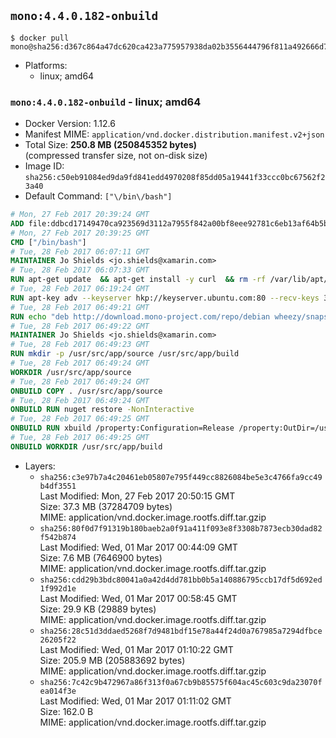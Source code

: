 ## `mono:4.4.0.182-onbuild`

```console
$ docker pull mono@sha256:d367c864a47dc620ca423a775957938da02b3556444796f811a492666d7d1051
```

-	Platforms:
	-	linux; amd64

### `mono:4.4.0.182-onbuild` - linux; amd64

-	Docker Version: 1.12.6
-	Manifest MIME: `application/vnd.docker.distribution.manifest.v2+json`
-	Total Size: **250.8 MB (250845352 bytes)**  
	(compressed transfer size, not on-disk size)
-	Image ID: `sha256:c50eb91084ed9da9fd841edd4970208f85dd05a19441f33ccc0bc67562f23a40`
-	Default Command: `["\/bin\/bash"]`

```dockerfile
# Mon, 27 Feb 2017 20:39:24 GMT
ADD file:ddbcd17149470ca923569d3112a7955f842a00bf8eee92781c6eb13af64b5b82 in / 
# Mon, 27 Feb 2017 20:39:25 GMT
CMD ["/bin/bash"]
# Tue, 28 Feb 2017 06:07:11 GMT
MAINTAINER Jo Shields <jo.shields@xamarin.com>
# Tue, 28 Feb 2017 06:07:33 GMT
RUN apt-get update 	&& apt-get install -y curl 	&& rm -rf /var/lib/apt/lists/*
# Tue, 28 Feb 2017 06:19:24 GMT
RUN apt-key adv --keyserver hkp://keyserver.ubuntu.com:80 --recv-keys 3FA7E0328081BFF6A14DA29AA6A19B38D3D831EF
# Tue, 28 Feb 2017 06:49:21 GMT
RUN echo "deb http://download.mono-project.com/repo/debian wheezy/snapshots/4.4.0.182 main" > /etc/apt/sources.list.d/mono-xamarin.list 	&& apt-get update 	&& apt-get install -y binutils mono-devel ca-certificates-mono fsharp mono-vbnc nuget referenceassemblies-pcl 	&& rm -rf /var/lib/apt/lists/* /tmp/*
# Tue, 28 Feb 2017 06:49:22 GMT
MAINTAINER Jo Shields <jo.shields@xamarin.com>
# Tue, 28 Feb 2017 06:49:23 GMT
RUN mkdir -p /usr/src/app/source /usr/src/app/build
# Tue, 28 Feb 2017 06:49:24 GMT
WORKDIR /usr/src/app/source
# Tue, 28 Feb 2017 06:49:24 GMT
ONBUILD COPY . /usr/src/app/source
# Tue, 28 Feb 2017 06:49:24 GMT
ONBUILD RUN nuget restore -NonInteractive
# Tue, 28 Feb 2017 06:49:25 GMT
ONBUILD RUN xbuild /property:Configuration=Release /property:OutDir=/usr/src/app/build/
# Tue, 28 Feb 2017 06:49:25 GMT
ONBUILD WORKDIR /usr/src/app/build
```

-	Layers:
	-	`sha256:c3e97b7a4c20461eb05807e795f449cc8826084be5e3c4766fa9cc49b4df3551`  
		Last Modified: Mon, 27 Feb 2017 20:50:15 GMT  
		Size: 37.3 MB (37284709 bytes)  
		MIME: application/vnd.docker.image.rootfs.diff.tar.gzip
	-	`sha256:80f0d7f91319b180baeb2a0f91a411f093e8f3308b7873ecb30dad82f542b874`  
		Last Modified: Wed, 01 Mar 2017 00:44:09 GMT  
		Size: 7.6 MB (7646900 bytes)  
		MIME: application/vnd.docker.image.rootfs.diff.tar.gzip
	-	`sha256:cdd29b3bdc80041a0a42d4dd781bb0b5a140886795ccb17df5d692ed1f992d1e`  
		Last Modified: Wed, 01 Mar 2017 00:58:45 GMT  
		Size: 29.9 KB (29889 bytes)  
		MIME: application/vnd.docker.image.rootfs.diff.tar.gzip
	-	`sha256:28c51d3ddaed5268f7d9481bdf15e78a44f24d0a767985a7294dfbce26205f22`  
		Last Modified: Wed, 01 Mar 2017 01:10:22 GMT  
		Size: 205.9 MB (205883692 bytes)  
		MIME: application/vnd.docker.image.rootfs.diff.tar.gzip
	-	`sha256:7c42c9b472967a86f313f0a67cb9b85575f604ac45c603c9da23070fea014f3e`  
		Last Modified: Wed, 01 Mar 2017 01:11:02 GMT  
		Size: 162.0 B  
		MIME: application/vnd.docker.image.rootfs.diff.tar.gzip
